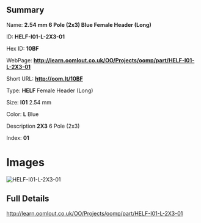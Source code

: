 

## Summary
 
Name: __2.54 mm 6 Pole (2x3) Blue Female Header (Long)__

ID: __HELF-I01-L-2X3-01__

Hex ID: __10BF__

WebPage: __http://learn.oomlout.co.uk/OO/Projects/oomp/part/HELF-I01-L-2X3-01__

Short URL: __http://oom.lt/10BF__


Type: __HELF__ Female Header (Long) 

Size: __I01__ 2.54 mm 

Color: __L__ Blue 

Description __2X3__ 6 Pole (2x3) 

Index: __01__


 # Images
![HELF-I01-L-2X3-01](http://oomlout.com/oomp-gen/parts/HELF-I01-L-2X3-01/HELF-I01-L-2X3-01_420.jpg)



 ## Full Details

 http://learn.oomlout.co.uk/OO/Projects/oomp/part/HELF-I01-L-2X3-01














